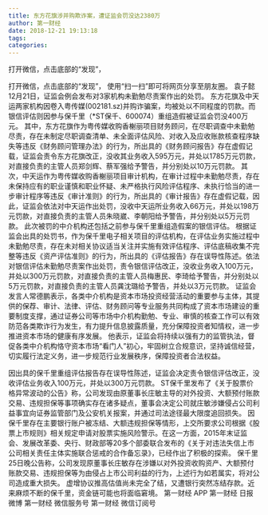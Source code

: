 ```yaml
---
title: 东方花旗涉并购欺诈案，遭证监会罚没达2380万
author: 第一财经
date: 2018-12-21 19:13:18
tags: 
categories: 
---
```

打开微信，点击底部的“发现”，
<!-- more -->
打开微信，点击底部的“发现”，
使用“扫一扫”即可将网页分享至朋友圈。
袁子懿
12月21日，证监会例会发布对3家机构未勤勉尽责案作出的处罚。
东方花旗及中天运两家机构因卷入粤传媒(002181.sz)并购诈骗案，均被处以不同程度的罚款。而银信评估则因参与保千里（*ST保千、600074）重组造假被证监会罚没400万元。
其中，东方花旗作为粤传媒收购香榭丽项目财务顾问，在尽职调查中未勤勉尽责，存在未制定尽职调查清单、未全面评估风险、对收入及应收账款核查程序缺失等违反《财务顾问管理办法》的行为，所出具的《财务顾问报告》存在虚假记载，证监会责令东方花旗改正，没收其业务收入595万元，并处以1785万元罚款，对直接负责的主管人员郑剑辉、蔡军强给予警告，并分别处以10万元罚款。
其次，中天运作为粤传媒收购香榭丽项目审计机构，在审计过程中未勤勉尽责，存在未保持应有的职业谨慎和职业怀疑、未严格执行风险评估程序、未执行恰当的进一步审计程序等违反《审计准则》的行为，所出具的《审计报告》存在虚假记载，因此，证监会依法对中天运作出处罚，没收中天运所业务收入66万元，并处以198万元罚款，对直接负责的主管人员朱晓崴、李朝阳给予警告，并分别处以5万元罚款。
此次被罚的中介机构还包括之前参与保千里重组造假案的银信评估。
根据证监会出具的处罚书，作为保千里电子相关项目的评估机构，在评估业务实施过程中未勤勉尽责，存在未对相关协议适当关注并实施有效评估程序、评估底稿收集不完整等违反《资产评估准则》的行为，所出具的《评估报告》存在误导性陈述。依法对银信评估未勤勉尽责案作出处罚，责令银信评估改正，没收业务收入100万元，并处以300万元罚款，对直接负责的主管人员梅惠民、李琦给予警告，并分别处以5万元罚款，对直接负责的主管人员龚沈璐给予警告，并处以3万元罚款。
证监会发言人常德鹏表示，各类中介机构是资本市场投资经营活动的重要参与主体，其提供的保荐、审计、法律、评估、财务顾问等专业服务共同构成了资本市场建设的重要制度支撑，通过证券公司等市场中介机构勤勉、专业、审慎的核查工作可以有效防范各类欺诈行为发生，有力提升信息披露质量，充分保障投资者知情权，进一步推进资本市场的健康有序发展。
他表示，证监会将持续以强有力的监管执法，督促各类中介机构恪守资本市场“看门人”初心，牢固树立合规意识，坚持诚信经营，切实履行法定义务，进一步规范行业发展秩序，保障投资者合法权益。
 
 
因出具的保千里重组评估报告存在误导性陈述，证监会决定责令银信评估改正，没收评估业务收入100万元，并处以300万元罚款。
ST保千里发布了《关于股票价格异常波动的公告》称，公司发现由原董事长庄敏主导的对外投资、大额预付账款交易、违规担保等事项确实存在诸多疑点，董事会决定公司就庄敏涉嫌侵占公司利益事宜向证券监管部门及公安机关报案，并通过司法途径最大限度追回损失。
因保千里存在主要银行账户被冻结、大额违规担保等情形，上交所要求公司根据《股票上市规则》相关规定申请对股票实施风险警示。在这一方面，2015年末证监会、发展改革委、央行、财政部等20多个部委联合发布的《关于对违法失信上市公司相关责任主体实施联合惩戒的合作备忘录》，已经作出了积极的探索。
保千里25日晚公告称，公司发现原董事长庄敏存在涉嫌以对外投资收购资产、大额预付账款交易、违规担保等为由侵占上市公司利益的行为，上述行为如若属实，将对公司造成重大损失。
虚增协议推高估值尚未完全了结，又遭银行突然冻结存款。近来麻烦不断的保千里，资金链可能也将面临窘境。
第一财经
APP
第一财经
日报微博
第一财经
微信服务号
第一财经
微信订阅号
